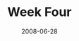 ---
layout: message
category: message
series: "Pride"
title: "Week Four"
date: 2008-06-28
message_id: 504
---